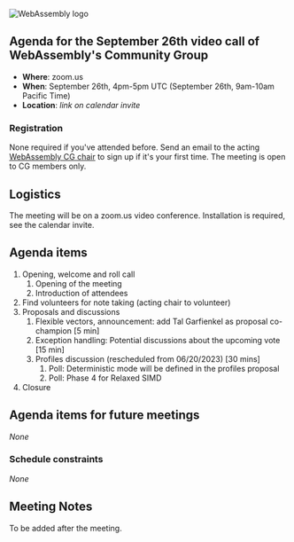 ![WebAssembly logo](/images/WebAssembly.png)

## Agenda for the September 26th video call of WebAssembly's Community Group

- **Where**: zoom.us
- **When**: September 26th, 4pm-5pm UTC (September 26th, 9am-10am Pacific Time)
- **Location**: *link on calendar invite*

### Registration

None required if you've attended before. Send an email to the acting [WebAssembly CG chair](mailto:webassembly-cg-chair@chromium.org)
to sign up if it's your first time. The meeting is open to CG members only.

## Logistics

The meeting will be on a zoom.us video conference.
Installation is required, see the calendar invite.

## Agenda items

1. Opening, welcome and roll call
    1. Opening of the meeting
    1. Introduction of attendees
1. Find volunteers for note taking (acting chair to volunteer)
1. Proposals and discussions
    1. Flexible vectors, announcement: add Tal Garfienkel as proposal co-champion
       [5 min]
    1. Exception handling: Potential discussions about the upcoming vote
       [15 min]
    1. Profiles discussion (rescheduled from 06/20/2023) [30 mins]
        1. Poll: Deterministic mode will be defined in the profiles proposal
        1. Poll: Phase 4 for Relaxed SIMD 
1. Closure

## Agenda items for future meetings

*None*

### Schedule constraints

*None*

## Meeting Notes

To be added after the meeting.
